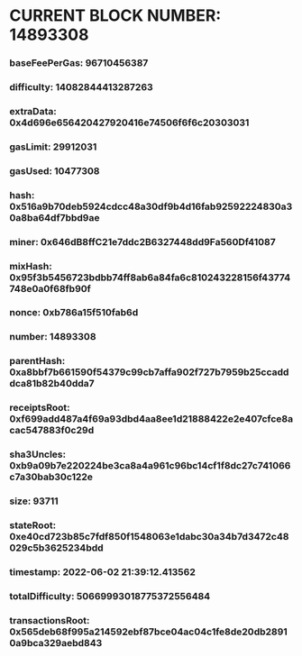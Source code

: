 # CURRENT BLOCK NUMBER: 14893308

### baseFeePerGas: 96710456387
### difficulty: 14082844413287263
### extraData: 0x4d696e656420427920416e74506f6f6c20303031
### gasLimit: 29912031
### gasUsed: 10477308
### hash: 0x516a9b70deb5924cdcc48a30df9b4d16fab92592224830a30a8ba64df7bbd9ae
### miner: 0x646dB8ffC21e7ddc2B6327448dd9Fa560Df41087
### mixHash: 0x95f3b5456723bdbb74ff8ab6a84fa6c810243228156f43774748e0a0f68fb90f
### nonce: 0xb786a15f510fab6d
### number: 14893308
### parentHash: 0xa8bbf7b661590f54379c99cb7affa902f727b7959b25ccadddca81b82b40dda7
### receiptsRoot: 0xf699add487a4f69a93dbd4aa8ee1d21888422e2e407cfce8acac547883f0c29d
### sha3Uncles: 0xb9a09b7e220224be3ca8a4a961c96bc14cf1f8dc27c741066c7a30bab30c122e
### size: 93711
### stateRoot: 0xe40cd723b85c7fdf850f1548063e1dabc30a34b7d3472c48029c5b3625234bdd
### timestamp: 2022-06-02 21:39:12.413562
### totalDifficulty: 50669993018775372556484
### transactionsRoot: 0x565deb68f995a214592ebf87bce04ac04c1fe8de20db28910a9bca329aebd843
